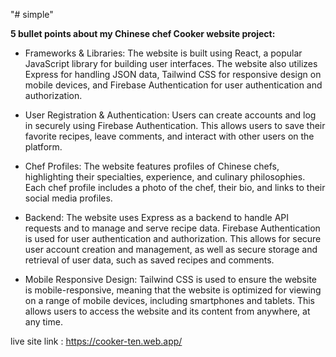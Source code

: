 "# simple"

**5 bullet points about my Chinese chef Cooker website project:**

- Frameworks & Libraries: The website is built using React, a popular JavaScript library for building user interfaces. The website also utilizes Express for handling JSON data, Tailwind CSS for responsive design on mobile devices, and Firebase Authentication for user authentication and authorization.

- User Registration & Authentication: Users can create accounts and log in securely using Firebase Authentication. This allows users to save their favorite recipes, leave comments, and interact with other users on the platform.

- Chef Profiles: The website features profiles of Chinese chefs, highlighting their specialties, experience, and culinary philosophies. Each chef profile includes a photo of the chef, their bio, and links to their social media profiles.

- Backend: The website uses Express as a backend to handle API requests and to manage and serve recipe data. Firebase Authentication is used for user authentication and authorization. This allows for secure user account creation and management, as well as secure storage and retrieval of user data, such as saved recipes and comments.

- Mobile Responsive Design: Tailwind CSS is used to ensure the website is mobile-responsive, meaning that the website is optimized for viewing on a range of mobile devices, including smartphones and tablets. This allows users to access the website and its content from anywhere, at any time.

live site link : https://cooker-ten.web.app/
